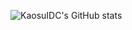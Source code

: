 ![KaosuIDC's GitHub stats](https://github-readme-stats.vercel.app/api?username=KaosuIDC&show_icons=true&theme=dark)
